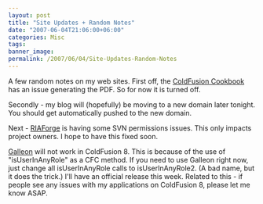 ```yaml
---
layout: post
title: "Site Updates + Random Notes"
date: "2007-06-04T21:06:00+06:00"
categories: Misc 
tags: 
banner_image: 
permalink: /2007/06/04/Site-Updates-Random-Notes
---
```


A few random notes on my web sites. First off, the <a href="http://www.coldfusioncookbook.com">ColdFusion Cookbook</a> has an issue generating the PDF. So for now it is turned off.

Secondly - my blog will (hopefully) be moving to a new domain later tonight. You should get automatically pushed to the new domain.

Next - <a href="http://www.riaforge.org">RIAForge</a> is having some SVN permissions issues. This only impacts project owners. I hope to have this fixed soon. 

<a href="http://galleon.riaforge.org">Galleon</a> will not work in ColdFusion 8. This is because of the use of "isUserInAnyRole" as a CFC method. If you need to use Galleon right now, just change all isUserInAnyRole calls to isUserInAnyRole2. (A bad name, but it does the trick.) I'll have an official release this week. Related to this - if people see any issues with my applications on ColdFusion 8, please let me know ASAP.
